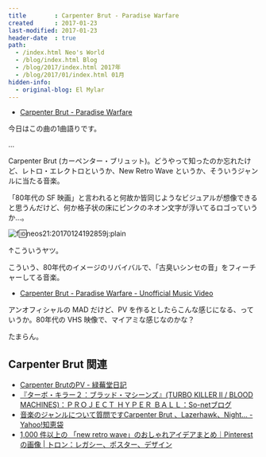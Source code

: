 ```yaml
---
title        : Carpenter Brut - Paradise Warfare
created      : 2017-01-23
last-modified: 2017-01-23
header-date  : true
path:
  - /index.html Neo's World
  - /blog/index.html Blog
  - /blog/2017/index.html 2017年
  - /blog/2017/01/index.html 01月
hidden-info:
  - original-blog: El Mylar
---
```


- [Carpenter Brut - Paradise Warfare](https://youtube.com/watch?v=9jCuUwKNu2Y)

今日はこの曲の1曲語りです。

…

Carpenter Brut (カーペンター・ブリュット)。どうやって知ったのか忘れたけど、レトロ・エレクトロというか、New Retro Wave というか、そういうジャンルに当たる音楽。

「80年代の SF 映画」と言われると何故か皆同じようなビジュアルが想像できると思うんだけど、何か格子状の床にピンクのネオン文字が浮いてるロゴっていうか…。

![f:id:neos21:20170124192859j:plain](https://cdn-ak.f.st-hatena.com/images/fotolife/n/neos21/20170124/20170124192859.jpg "f:id:neos21:20170124192859j:plain")

↑こういうヤツ。

こういう、80年代のイメージのリバイバルで、「古臭いシンセの音」をフィーチャーしてる音楽。

- [Carpenter Brut - Paradise Warfare - Unofficial Music Video](https://youtube.com/watch?v=jx-sUZTGUHY)

アンオフィシャルの MAD だけど、PV を作るとしたらこんな感じになる、っていうか。80年代の VHS 映像で、マイアミな感じなのかな？

たまらん。

## Carpenter Brut 関連

- [Carpenter BrutのPV - 緑蕪堂日記](http://ryokubudoh.hatenadiary.com/entry/2016/08/08/221052)
- [『ターボ・キラー２：ブラッド・マシーンズ』(TURBO KILLER II / BLOOD MACHINES)：ＰＲＯＪＥＣＴ ＨＹＰＥＲ ＢＡＬＬ：So-netブログ](http://hyper-ball.blog.so-net.ne.jp/2017-01-08)
- [音楽のジャンルについて質問ですCarpenter Brut 、Lazerhawk、Night... - Yahoo!知恵袋](http://detail.chiebukuro.yahoo.co.jp/qa/question_detail/q13165457953)
- [1,000 件以上の 「new retro wave」のおしゃれアイデアまとめ｜Pinterest の画像 | トロン：レガシー、ポスター、デザイン](https://jp.pinterest.com/jarllukeanderso/new-retro-wave/)
